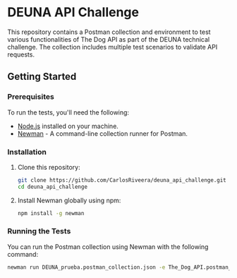 # DEUNA API Challenge

This repository contains a Postman collection and environment to test various functionalities of The Dog API as part of the DEUNA technical challenge. The collection includes multiple test scenarios to validate API requests.

## Getting Started

### Prerequisites

To run the tests, you'll need the following:

- [Node.js](https://nodejs.org/) installed on your machine.
- [Newman](https://www.npmjs.com/package/newman) - A command-line collection runner for Postman.

### Installation

1. Clone this repository:

    ```bash
    git clone https://github.com/CarlosRiveera/deuna_api_challenge.git
    cd deuna_api_challenge
    ```

2. Install Newman globally using npm:

    ```bash
    npm install -g newman
    ```

### Running the Tests

You can run the Postman collection using Newman with the following command:

```bash
newman run DEUNA_prueba.postman_collection.json -e The_Dog_API.postman_environment.json
